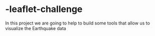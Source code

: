 # -leaflet-challenge
In this project we are going to help to build some tools that allow us to visualize the Earthquake data
